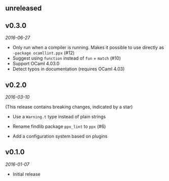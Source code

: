 ## unreleased

## v0.3.0

*2016-06-27*

- Only run when a compiler is running. Makes it possible to use directly as
  `-package ocamllint.ppx` (#12)
- Suggest using `function` instead of `fun` + `match` (#10)
- Support OCaml 4.03.0
- Detect typos in documentation (requires OCaml 4.03)

## v0.2.0

*2016-03-10*

(This release contains breaking changes, indicated by a star)

- Use a `Warning.t` type instead of plain strings
* Rename findlib package `ppx_lint` to `ppx` (#6)
- Add a configuration system based on plugins

## v0.1.0

*2016-01-07*

- Initial release

